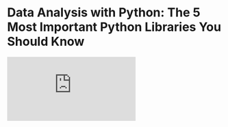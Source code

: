 # Data Analysis with Python: The 5 Most Important Python Libraries You Should Know

<div class="yt-video">

<iframe src="https://www.youtube.com/embed/tazI6HcQ5pU?si=kKpcW0Hsmb3sWLf-" title="The 5 Most Important Python Libraries You Should Know" frameborder="0" allow="accelerometer; autoplay; clipboard-write; encrypted-media; gyroscope; picture-in-picture; web-share" referrerpolicy="strict-origin-when-cross-origin" allowfullscreen></iframe>
</div>